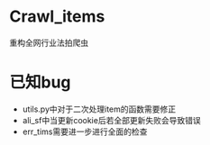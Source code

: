# Crawl_items
重构全网行业法拍爬虫

# 已知bug
* utils.py中对于二次处理item的函数需要修正
* ali_sf中当更新cookie后若全部更新失败会导致错误
* err_tims需要进一步进行全面的检查